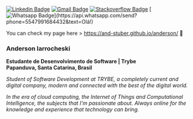 [![Linkedin Badge](https://img.shields.io/badge/-LinkedIn-blue?style=flat-square&logo=Linkedin&logoColor=white&link=https://www.linkedin.com/in/anderson-iarrocheski/)](https://www.linkedin.com/in/anderson-iarrocheski/)
[![Gmail Badge](https://img.shields.io/badge/-Gmail-c14438?style=flat-square&logo=Gmail&logoColor=white&link=mailto:and.stuber@gmail.com)](mailto:and.stuber@gmail.com)
[![Stackoverflow Badge](https://img.shields.io/badge/-Stackoverflow-4CA143?style=flat-square&logo=Stackoverflow&logoColor=white&link=https://pt.stackoverflow.com/users/186861/anderson)](https://pt.stackoverflow.com/users/186861/anderson)
[![Whatsapp Badge](https://img.shields.io/badge/-Whatsapp-4CA143?style=flat-square&labelColor=4CA143&logo=whatsapp&logoColor=white&link=https://api.whatsapp.com/send?phone=5547991684432&text=Olá!)](https://api.whatsapp.com/send?phone=5547991684432&text=Olá!)

You can check my page here > https://and-stuber.github.io/anderson/ :rocket:

### Anderson Iarrocheski
**Estudante de Desenvolvimento de Software | Trybe** <br>
**Papanduva, Santa Catarina, Brasil**

*Student of Software Development at TRYBE, a completely current and digital company,
modern and connected with the best of the digital world.*

*In the era of cloud computing, the Internet of Things and Computational Intelligence, the subjects that I'm passionate about. Always online for the knowledge and experience that technology can bring.*

